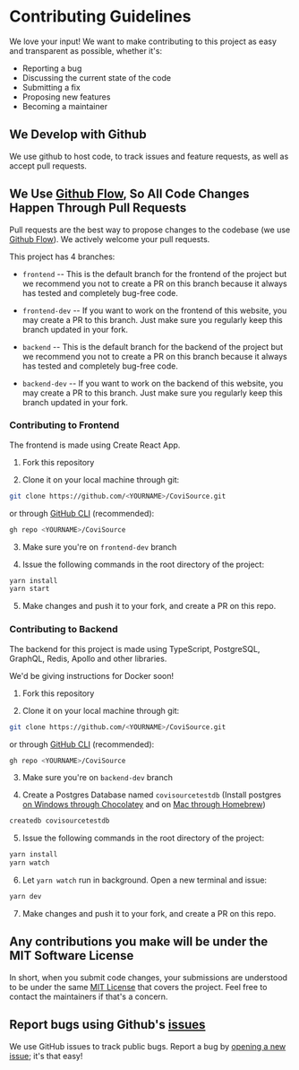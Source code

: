 # Contributing Guidelines

We love your input! We want to make contributing to this project as easy and transparent as possible, whether it's:

- Reporting a bug
- Discussing the current state of the code
- Submitting a fix
- Proposing new features
- Becoming a maintainer

## We Develop with Github

We use github to host code, to track issues and feature requests, as well as accept pull requests.

## We Use [Github Flow](https://guides.github.com/introduction/flow/index.html), So All Code Changes Happen Through Pull Requests

Pull requests are the best way to propose changes to the codebase (we use 
[Github Flow](https://guides.github.com/introduction/flow/index.html)). 
We actively welcome your pull requests.

This project has 4 branches:

- `frontend` -- This is the default branch for the frontend of the project but 
we recommend you not to create a PR on this branch because it always 
has tested and completely bug-free code.

- `frontend-dev` -- If you want to work on the frontend of this website, you may create a PR
to this branch. Just make sure you regularly keep this branch updated in your fork.

- `backend` -- This is the default branch for the backend of the project but 
we recommend you not to create a PR on this branch because it always 
has tested and completely bug-free code.

- `backend-dev` -- If you want to work on the backend of this website, you may create a PR
to this branch. Just make sure you regularly keep this branch updated in your fork.

### Contributing to Frontend

The frontend is made using Create React App.

1. Fork this repository

1. Clone it on your local machine through git:
```bash
git clone https://github.com/<YOURNAME>/CoviSource.git
```
or through [GitHub CLI](https://cli.github.com/) (recommended):

```bash
gh repo <YOURNAME>/CoviSource
```

3. Make sure you're on `frontend-dev` branch

4. Issue the following commands in the root directory of the project: 
```bash
yarn install
yarn start
```

5. Make changes and push it to your fork, and create a PR on this repo.

### Contributing to Backend

The backend for this project is made using TypeScript, PostgreSQL,
GraphQL, Redis, Apollo and other libraries.

We'd be giving instructions for Docker soon!


1. Fork this repository

1. Clone it on your local machine through git:
```bash
git clone https://github.com/<YOURNAME>/CoviSource.git
```

or through [GitHub CLI](https://cli.github.com/) (recommended):
```bash
gh repo <YOURNAME>/CoviSource
```

3. Make sure you're on `backend-dev` branch

4. Create a Postgres Database named `covisourcetestdb` (Install postgres [on Windows through Chocolatey](https://community.chocolatey.org/packages/postgresql12/12.0) and on [Mac through Homebrew](https://formulae.brew.sh/formula/postgresql@9.5#default))
```bash
createdb covisourcetestdb
```

5. Issue the following commands in the root directory of the project: 
```bash
yarn install
yarn watch
```

6. Let `yarn watch` run in background. Open a new terminal and issue:
```bash
yarn dev
```

7. Make changes and push it to your fork, and create a PR on this repo.

## Any contributions you make will be under the MIT Software License

In short, when you submit code changes, your submissions are understood to be under the same [MIT License](../LICENSE) that covers the project. Feel free to contact the maintainers if that's a concern.

## Report bugs using Github's [issues](https://github.com/EmperorYP7/CoviSource/issues)

We use GitHub issues to track public bugs. Report a bug by [opening a new issue](); it's that easy!
